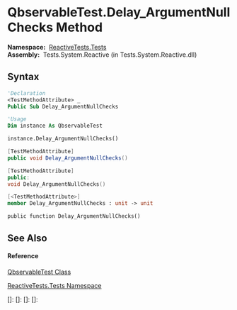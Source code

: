 # QbservableTest.Delay\_ArgumentNullChecks Method

**Namespace:**  [ReactiveTests.Tests](ReactiveTests.Tests\ReactiveTests.Tests.md)  
**Assembly:**  Tests.System.Reactive (in Tests.System.Reactive.dll)

## Syntax

```vb
'Declaration
<TestMethodAttribute> _
Public Sub Delay_ArgumentNullChecks
```

```vb
'Usage
Dim instance As QbservableTest

instance.Delay_ArgumentNullChecks()
```

```csharp
[TestMethodAttribute]
public void Delay_ArgumentNullChecks()
```

```c++
[TestMethodAttribute]
public:
void Delay_ArgumentNullChecks()
```

```fsharp
[<TestMethodAttribute>]
member Delay_ArgumentNullChecks : unit -> unit 
```

```jscript
public function Delay_ArgumentNullChecks()
```

## See Also

#### Reference

[QbservableTest Class](QbservableTest\QbservableTest.md)

[ReactiveTests.Tests Namespace](ReactiveTests.Tests\ReactiveTests.Tests.md)

[]: 
[]: 
[]: 
[]: 